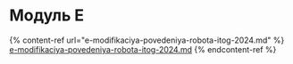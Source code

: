 # Модуль Е

{% content-ref url="e-modifikaciya-povedeniya-robota-itog-2024.md" %}
[e-modifikaciya-povedeniya-robota-itog-2024.md](e-modifikaciya-povedeniya-robota-itog-2024.md)
{% endcontent-ref %}

